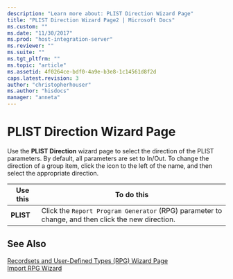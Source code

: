 ```yaml
---
description: "Learn more about: PLIST Direction Wizard Page"
title: "PLIST Direction Wizard Page2 | Microsoft Docs"
ms.custom: ""
ms.date: "11/30/2017"
ms.prod: "host-integration-server"
ms.reviewer: ""
ms.suite: ""
ms.tgt_pltfrm: ""
ms.topic: "article"
ms.assetid: 4f0264ce-bdf0-4a9e-b3e8-1c14561d8f2d
caps.latest.revision: 3
author: "christopherhouser"
ms.author: "hisdocs"
manager: "anneta"
---
```

# PLIST Direction Wizard Page
Use the **PLIST Direction** wizard page to select the direction of the PLIST parameters. By default, all parameters are set to In/Out. To change the direction of a group item, click the icon to the left of the name, and then select the appropriate direction.  
  
|Use this|To do this|  
|--------------|----------------|  
|**PLIST**|Click the `Report Program Generator` (RPG) parameter to change, and then click the new direction.|  
  
## See Also  
 [Recordsets and User-Defined Types (RPG) Wizard Page](../core/recordsets-and-user-defined-types-rpg-wizard-page2.md)   
 [Import RPG Wizard](../core/import-rpg-wizard2.md)
